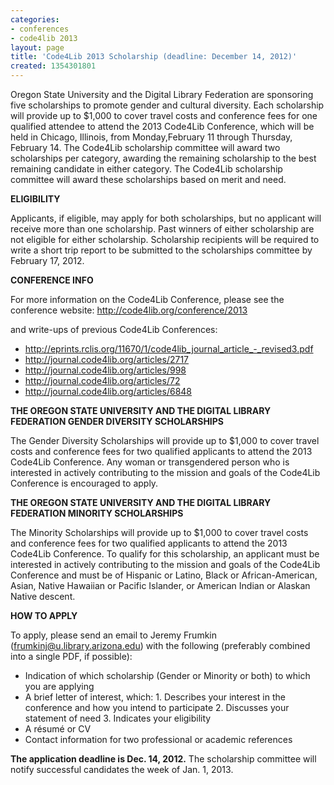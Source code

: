 ```yaml
---
categories:
- conferences
- code4lib 2013
layout: page
title: 'Code4Lib 2013 Scholarship (deadline: December 14, 2012)'
created: 1354301801
---
```

Oregon State University and the Digital Library Federation are sponsoring five scholarships to promote gender and cultural diversity. Each scholarship will provide up to $1,000 to cover travel costs and conference fees for one qualified attendee to attend the 2013 Code4Lib Conference, which will be held in Chicago, Illinois, from Monday,February 11 through Thursday, February 14. The Code4Lib scholarship committee will award two scholarships per category, awarding the remaining scholarship to the best remaining candidate in either category. The Code4Lib scholarship committee will award these scholarships based on merit and need.
<!--break-->
<strong>ELIGIBILITY</strong>

Applicants, if eligible, may apply for both scholarships, but no applicant will receive more than one scholarship. Past winners of either scholarship are not eligible for either scholarship. Scholarship recipients will be required to write a short trip report to be submitted to the scholarships committee by February 17, 2012.

<strong>CONFERENCE INFO</strong>

For more information on the Code4Lib Conference, please see the conference website: <a href="http://code4lib.org/conference/2013">http://code4lib.org/conference/2013</a>

and write-ups of previous Code4Lib Conferences:
<ul>
<li><a href="http://eprints.rclis.org/11670/1/code4lib_journal_article_-_revised3.pdf">http://eprints.rclis.org/11670/1/code4lib_journal_article_-_revised3.pdf</a></li>
<li><a href="http://journal.code4lib.org/articles/2717">http://journal.code4lib.org/articles/2717</a></li>
<li><a href="http://journal.code4lib.org/articles/998">http://journal.code4lib.org/articles/998</a></li>
<li><a href="http://journal.code4lib.org/articles/72">http://journal.code4lib.org/articles/72</a></li>
<li><a href="http://journal.code4lib.org/articles/6848">http://journal.code4lib.org/articles/6848</a></li>
</ul>

<strong>THE OREGON STATE UNIVERSITY AND THE DIGITAL LIBRARY FEDERATION GENDER DIVERSITY SCHOLARSHIPS</strong>

The Gender Diversity Scholarships will provide up to $1,000 to cover travel costs and conference fees for two qualified applicants to attend the 2013 Code4Lib Conference. Any woman or transgendered person who is interested in actively contributing to the mission and goals of the Code4Lib Conference is encouraged to apply.

<strong>THE OREGON STATE UNIVERSITY AND THE DIGITAL LIBRARY FEDERATION MINORITY SCHOLARSHIPS</strong>

The Minority Scholarships will provide up to $1,000 to cover travel costs and conference fees for two qualified applicants to attend the 2013 Code4Lib Conference. To qualify for this scholarship, an applicant must be interested in actively contributing to the mission and goals of the Code4Lib Conference and must be of Hispanic or Latino, Black or African-American, Asian, Native Hawaiian or Pacific Islander, or American Indian or Alaskan Native descent.

<strong>HOW TO APPLY</strong>

To apply, please send an email to Jeremy Frumkin (<a href="mailto:frumkinj@u.library.arizona.edu">frumkinj@u.library.arizona.edu</a>) with the following (preferably combined into a single PDF, if possible):

<ul>
<li>Indication of which scholarship (Gender or Minority or both) to which you are applying</li>
<li>A brief letter of interest, which:
  1. Describes your interest in the conference and how you intend to participate
  2. Discusses your statement of need
   3. Indicates your eligibility</li>
<li>A résumé or CV</li>
<li>Contact information for two professional or academic references</li>
</ul>

<strong>The application deadline is Dec. 14, 2012.</strong>
The scholarship committee will notify successful candidates the week of Jan. 1, 2013.
